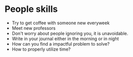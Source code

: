 # People skills
* Try to get coffee with someone new everyweek
* Meet new professors 
* Don't worry about people ignoring you, it is unavoidable.
* Write in your journal either in the morning or in night
* How can you find a impactful problem to solve?
* How to properly utilize time?
